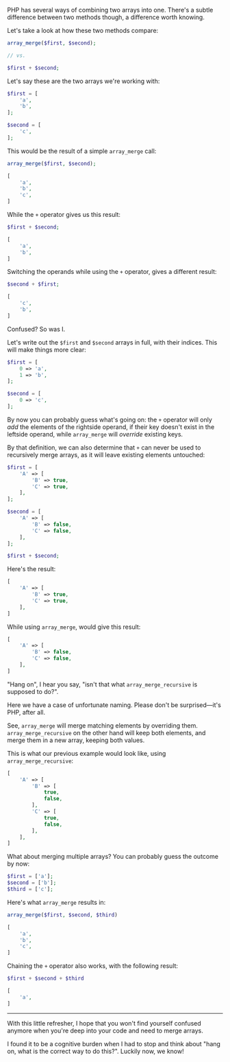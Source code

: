 PHP has several ways of combining two arrays into one. 
There's a subtle difference between two methods though,
a difference worth knowing.

Let's take a look at how these two methods compare:

```php
array_merge($first, $second);

// vs.

$first + $second;
```

Let's say these are the two arrays we're working with:

```php
$first = [
    'a',
    'b',
];

$second = [
    'c',
];
```

This would be the result of a simple `array_merge` call:

```php
array_merge($first, $second);

[
    'a',
    'b',
    'c',
]
```

While the `+` operator gives us this result:

```php
$first + $second;

[
    'a',
    'b',
]
```

Switching the operands while using the `+` operator, gives a different result:

```php
$second + $first;

[
    'c',
    'b',
]
```

Confused? So was I.

Let's write out the `$first` and `$second` arrays in full, with their indices. 
This will make things more clear:

```php
$first = [
    0 => 'a',
    1 => 'b',
];

$second = [
    0 => 'c',
];
```

By now you can probably guess what's going on: 
the `+` operator will only *add* the elements of the rightside operand, if their key
doesn't exist in the leftside operand, while `array_merge` will *override* existing keys.

By that definition, we can also determine that `+` can never be used to recursively merge arrays, 
as it will leave existing elements untouched:

```php
$first = [
    'A' => [
        'B' => true,
        'C' => true,
    ],
];

$second = [
    'A' => [
        'B' => false,
        'C' => false,
    ],
];

$first + $second;
```

Here's the result:

```php
[
    'A' => [
        'B' => true,
        'C' => true,
    ],
]
```

While using `array_merge`, would give this result:

```php
[
    'A' => [
        'B' => false,
        'C' => false,
    ],
]
```

"Hang on", I hear you say, "isn't that what `array_merge_recursive` is supposed to do?".

Here we have a case of unfortunate naming. 
Please don't be surprised—it's PHP, after all.

See, `array_merge` will merge matching elements by overriding them.
`array_merge_recursive` on the other hand will keep both elements, and merge them in a new array, keeping both values.

This is what our previous example would look like, using `array_merge_recursive`:

```php
[
    'A' => [
        'B' => [
            true,
            false,
        ],
        'C' => [
            true,
            false,
        ],
    ],
]
```

What about merging multiple arrays? 
You can probably guess the outcome by now:

```php
$first = ['a'];
$second = ['b'];
$third = ['c'];
```

Here's what `array_merge` results in:

```php
array_merge($first, $second, $third)
```

```php
[
    'a',
    'b',
    'c',
]
```

Chaining the `+` operator also works, with the following result:

```php
$first + $second + $third
```

```php
[
    'a',
]
```

---

With this little refresher, 
I hope that you won't find yourself confused anymore when you're deep into your code and need to merge arrays.

I found it to be a cognitive burden when I had to stop and think about "hang on, what is the correct way to do this?".
Luckily now, we know!
